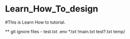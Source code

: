 # Learn_How_To_design

#This is Learn How to tutorial.

** git ignore files -
test.txt
.env
*.txt
!main.txt
test?.txt
temp/
